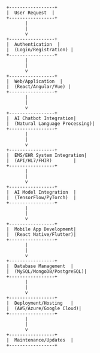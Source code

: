                                       +-----------------+
                                      |  User Request  |
                                      +-----------------+
                                             |
                                             |
                                             v
                                      +-----------------+
                                      |  Authentication  |
                                      |  (Login/Registration) |
                                      +-----------------+
                                             |
                                             |
                                             v
                                      +-----------------+
                                      |  Web/Application  |
                                      |  (React/Angular/Vue) |
                                      +-----------------+
                                             |
                                             |
                                             v
                                      +-----------------+
                                      |  AI Chatbot Integration|
                                      |  (Natural Language Processing)|
                                      +-----------------+
                                             |
                                             |
                                             v
                                      +-----------------+
                                      |  EMS/EHR System Integration|
                                      |  (API/HL7/FHIR)        |
                                      +-----------------+
                                             |
                                             |
                                             v
                                      +-----------------+
                                      |  AI Model Integration  |
                                      |  (TensorFlow/PyTorch)  |
                                      +-----------------+
                                             |
                                             |
                                             v
                                      +-----------------+
                                      |  Mobile App Development|
                                      |  (React Native/Flutter)|
                                      +-----------------+
                                             |
                                             |
                                             v
                                      +-----------------+
                                      |  Database Management  |
                                      |  (MySQL/MongoDB/PostgreSQL)|
                                      +-----------------+
                                             |
                                             |
                                             v
                                      +-----------------+
                                      |  Deployment/Hosting   |
                                      |  (AWS/Azure/Google Cloud)|
                                      +-----------------+
                                             |
                                             |
                                             v
                                      +-----------------+
                                      |  Maintenance/Updates  |
                                      +-----------------+








                                      
